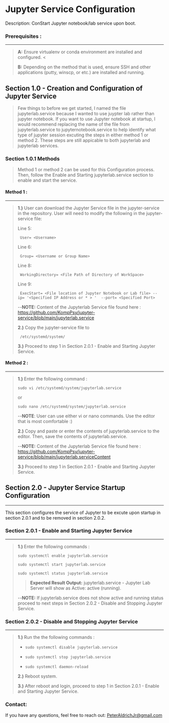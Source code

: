 # Jupyter Service Configuration
Description: ConStart Jupyter notebook/lab service upon boot.

### Prerequisites :
------------------
> **A:** Ensure virtualenv or conda environment are installed and configured. <
>
> **B:** Depending on the method that is used, ensure SSH and other applications (putty, winscp, or etc.) are installed and running. 
>

## Section 1.0 - Creation and Configuration of Jupyter Service 
> Few things to before we get started, I named the file jupyterlab.service because I wanted to use juypter lab rather than jupyter notebook.
> If you want to use Jupyter notebook at startup, I would recommend replacing the name of the file from  jupyterlab.service to jupyternotebook.service to help identify 
> what type of jupyter session excuting the steps in either method 1 or method 2. These steps are still appicable to both jupyterlab and jupyterlab services.

### Section 1.0.1 Methods
>Method 1 or method 2 can be used for this Configuration process. Then, follow the Enable and Starting jupyterlab.service section to enable and start the service.

#### Method 1 : 
---------
>>
> **1.)** User can download the Jupyter Service file in the jupyter-service in the repository. User will need to modify the following in the jupyter-service file:
>>
> Line 5:
>>
>      User= <Username>
>>
> Line 6:
>>
>      Group= <Username or Group Name>
>>
> Line 8:     
>>
>      WorkingDirectory= <File Path of Directory of WorkSpace>
>>
> Line 9:     
>>
>      ExecStart= <File location of Jupyter Notebook or Lab file> --ip= '<Specified IP Address or * > '  --port= <Specified Port>
>>
> --**NOTE:** Content of the Jupyterlab Service file found here : https://github.com/KompPsy/jupyter-service/blob/main/jupyterlab.service
>>
> **2.)** Copy the jupyter-service file to
>>
>      /etc/systemd/system/
>>
> **3.)** Proceed to step 1 in Section 2.0.1 - Enable and Starting Jupyter Service.
      
#### Method 2 :
---------
>>
> **1.)** Enter the following command :
>>
>     sudo vi /etc/systemd/system/jupyterlab.service
>>
> or
>>
>     sudo nano /etc/systemd/system/jupyterlab.service 
>>
> --**NOTE**: User can use either vi or nano commands. Use the editor that is most comfortable :)
>> 
> **2.)** Copy and paste or enter the contents of jupyterlab.service to the editor. Then, save the contents of jupyterlab.service.
>>
> --**NOTE:** Content of the Jupyterlab Service file found here : https://github.com/KompPsy/jupyter-service/blob/main/jupyterlab.serviceContent
>>
> **3.)** Proceed to step 1 in Section 2.0.1 - Enable and Starting Jupyter Service.
      
## Section 2.0 - Jupyter Service Startup Configuration
---------------------------------------
This section configures the service of Jupyter to be excute upon startup in section 2.0.1 and to be removed in section 2.0.2. 
      
### Section 2.0.1 - Enable and Starting Jupyter Service 
---------------------------------------
      
> **1.)** Enter the following commands :
>>
>     sudo systemctl enable jupyterlab.service
>>
>     sudo systemctl start jupyterlab.service
>>
>     sudo systemctl status jupyterlab.service
>>
>> **__Expected Result Output:__** jupyterlab.service - Jupyter Lab Server will show as Active: active (running).
>> 
> --**NOTE:** If jupyterlab.service does not show active and running status proceed to next steps in Section 2.0.2 - Disable and Stopping Jupyter Service.
>>
### Section 2.0.2 - Disable and Stopping Jupyter Service 
---------------------------------------
> **1.)** Run the the following commands :
>>
> -     sudo systemctl disable jupyterlab.service
> -     sudo systemctl stop jupyterlab.service
> -     sudo systemctl daemon-reload
>>
> **2.)** Reboot system.
>>
> **3.)** After reboot and login, proceed to step 1 in Section 2.0.1 - Enable and Starting Jupyter Service.
>>

      
### Contact:
If you have any questions, feel free to reach out:
      PeterAldrichJr@gmail.com


